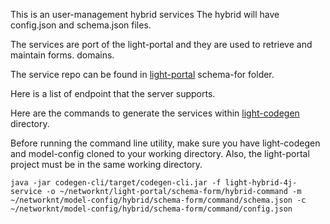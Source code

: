 This is an user-management hybrid services The hybrid will have config.json and schema.json files.

The services are port of the light-portal and they are used to retrieve and maintain forms.
domains. 

The service repo can be found in [light-portal](https://github.com/networknt/light-portal)
schema-for folder. 

Here is a list of endpoint that the server supports.


Here are the commands to generate the services within [light-codegen](https://github.com/networknt/light-codegen)
directory.

Before running the command line utility, make sure you have light-codegen and model-config 
cloned to your working directory. Also, the light-portal project must be in the same 
working directory.

```
java -jar codegen-cli/target/codegen-cli.jar -f light-hybrid-4j-service -o ~/networknt/light-portal/schema-form/hybrid-command -m ~/networknt/model-config/hybrid/schema-form/command/schema.json -c ~/networknt/model-config/hybrid/schema-form/command/config.json
```

